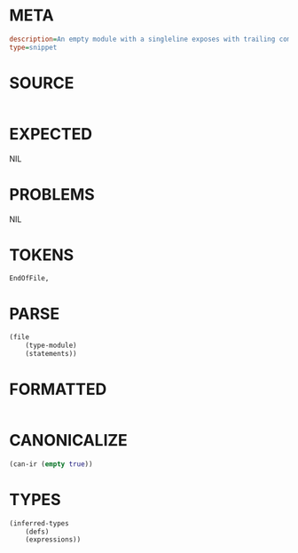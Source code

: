 # META
~~~ini
description=An empty module with a singleline exposes with trailing comma
type=snippet
~~~
# SOURCE
~~~roc

~~~
# EXPECTED
NIL
# PROBLEMS
NIL
# TOKENS
~~~zig
EndOfFile,
~~~
# PARSE
~~~clojure
(file
	(type-module)
	(statements))
~~~
# FORMATTED
~~~roc
~~~
# CANONICALIZE
~~~clojure
(can-ir (empty true))
~~~
# TYPES
~~~clojure
(inferred-types
	(defs)
	(expressions))
~~~
